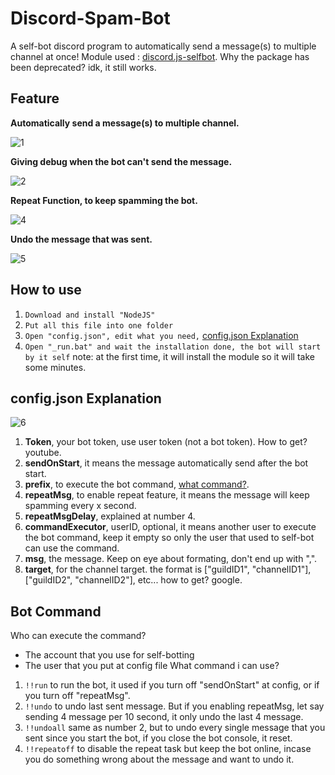 # Discord-Spam-Bot
A self-bot discord program to automatically send a message(s) to multiple channel at once!
Module used : [discord.js-selfbot](https://www.npmjs.com/package/discord.js-selfbot). Why the package has been deprecated? idk, it still works.

## Feature
**Automatically send a message(s) to multiple channel.**

![1](https://user-images.githubusercontent.com/91197642/211321638-1318048b-a573-4380-a6de-2184e0c50561.png)

**Giving debug when the bot can't send the message.**

![2](https://user-images.githubusercontent.com/91197642/211321646-ccfefe66-a0af-42dc-b44a-d5d88bc3e5c7.png)

**Repeat Function, to keep spamming the bot.**

![4](https://user-images.githubusercontent.com/91197642/211321666-1abebd2c-a02e-4676-8729-bde338914ee2.png)

**Undo the message that was sent.**

![5](https://user-images.githubusercontent.com/91197642/211321669-e49b028a-ee59-41bb-a075-dae1c7a58c57.png)


## How to use
1. `Download and install "NodeJS"`
2. `Put all this file into one folder`
3. `Open "config.json", edit what you need,` [config.json Explanation](#config-json-explanation)
4. `Open "_run.bat" and wait the installation done, the bot will start by it self`
note: at the first time, it will install the module so it will take some minutes.


## <a id="config-json-explanation"></a>config.json Explanation
![6](https://user-images.githubusercontent.com/91197642/211317238-b8a68f7e-3569-43cc-9e5f-10bdeb0071e8.png)
1. **Token**, your bot token, use user token (not a bot token). How to get? youtube.
2. **sendOnStart**, it means the message automatically send after the bot start.
3. **prefix**, to execute the bot command, [what command?](#command).
4. **repeatMsg**, to enable repeat feature, it means the message will keep spamming every x second.
5. **repeatMsgDelay**, explained at number 4.
6. **commandExecutor**, userID, optional, it means another user to execute the bot command, keep it empty so only the user that used to self-bot can use the command.
7. **msg**, the message. Keep on eye about formating, don't end up with ",".
8. **target**, for the channel target. the format is ["guildID1", "channelID1"], ["guildID2", "channelID2"], etc... how to get? google.


## <a id="command"></a>Bot Command
Who can execute the command?
- The account that you use for self-botting
- The user that you put at config file
What command i can use?
1. `!!run` to run the bot, it used if you turn off "sendOnStart" at config, or if you turn off "repeatMsg".
2. `!!undo` to undo last sent message. But if you enabling repeatMsg, let say sending 4 message per 10 second, it only undo the last 4 message.
3. `!!undoall` same as number 2, but to undo every single message that you sent since you start the bot, if you close the bot console, it reset.
4. `!!repeatoff` to disable the repeat task but keep the bot online, incase you do something wrong about the message and want to undo it.
